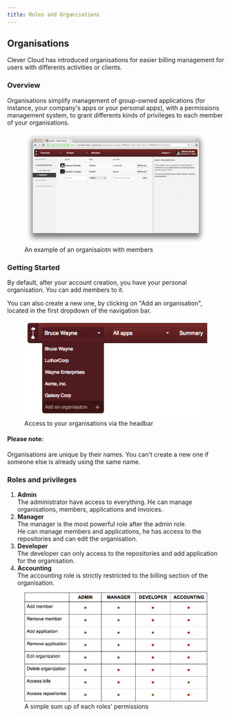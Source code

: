 ```yaml
---
title: Roles and Organisations
---
```

## Organisations

Clever Cloud has introduced organisations for easier billing management for users with differents activities or clients.

### Overview

Organisations simplify management of group-owned applications (for instance, your company's apps or your personal apps), with a permissions management system, to grant differents kinds of privileges to each member of your organisations.
<figure class="cc-content-img">
  <a href="/assets/images/orga.png"><img src="/assets/images/orga.png"/></a>
  <figcaption>
    An example of an organisaiotn with members 
  </figcaption>
</figure>

### Getting Started

By default, after your account creation, you have your personal organisation. You can add members to it.

You can also create a new one, by clicking on "Add an organisation", located in the first dropdown of the navigation bar.
<figure class="cc-content-img">
  <a href="/assets/images/gotohome.png"><img src="/assets/images/gotohome.png"/></a>
  <figcaption>
    Access to your organisations via the headbar
  </figcaption>
</figure>

<div class="alert alert-hot-problems">
<h4>Please note:</h4>
	<p>Organisations are unique by their names. You can't create a new one if someone else is already using the same name.</p>
</div>

### Roles and privileges

1. __Admin__  
The administrator have access to everything. 
He can manage organisations, members, applications and invoices.  
2. __Manager__  
The manager is the most powerful role after the admin role.  
He can manage members and applications, he has access to the repositories and can edit the organisation.  
3. __Developer__  
The developer can only access to the repositories and add application for the organisation.  
4. __Accounting__  
The accounting role is strictly restricted to the billing section of the organisation. 

<figure class="cc-content-img">
  <a href="/assets/images/organisation-roles.png"><img src="/assets/images/organisation-roles.png"/></a>
  <figcaption>
    A simple sum up of each roles' permissions
  </figcaption>
</figure>